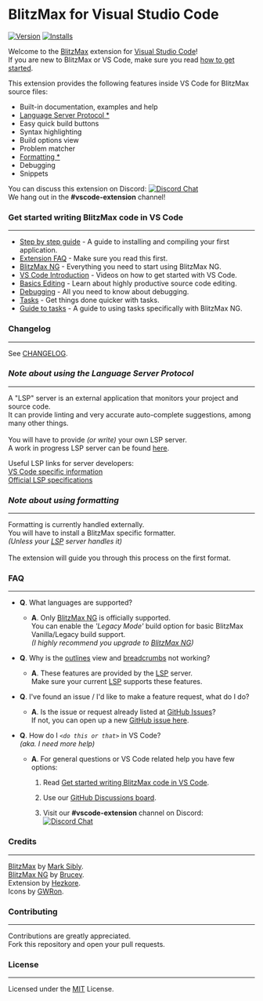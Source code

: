# BlitzMax for Visual Studio Code
[![Version](https://vsmarketplacebadge.apphb.com/version/hezkore.BlitzMax.svg)](https://marketplace.visualstudio.com/items?itemName=hezkore.Blitzmax)
[![Installs](https://vsmarketplacebadge.apphb.com/installs-short/hezkore.BlitzMax.svg)](https://marketplace.visualstudio.com/items?itemName=hezkore.BlitzMax)

Welcome to the [BlitzMax](https://blitzmax.org/) extension for [Visual Studio Code](https://code.visualstudio.com/)!\
If you are new to BlitzMax or VS Code, make sure you read [how to get started](#get-started-writing-blitzmax-code-in-vs-code).

This extension provides the following features inside VS Code for BlitzMax source files:

* Built-in documentation, examples and help
* [Language Server Protocol *](#note-about-using-the-language-server-protocol)
* Easy quick build buttons
* Syntax highlighting
* Build options view
* Problem matcher
* [Formatting *](#note-about-using-formatting)
* Debugging
* Snippets

You can discuss this extension on Discord: [![Discord Chat](https://img.shields.io/discord/613699895139762176.svg?logo=discord&style=social)](https://discord.gg/yF6PMaY5aE)\
We hang out in the **#vscode-extension** channel!

### **Get started writing BlitzMax code in VS Code**
---
* [Step by step guide](https://github.com/Hezkore/vscode-blitzmax-support/discussions/10) - A guide to installing and compiling your first application.
* [Extension FAQ](#faq) - Make sure you read this first.
* [BlitzMax NG](https://blitzmax.org/docs/en/setup/get_started/) - Everything you need to start using BlitzMax NG.
* [VS Code Introduction](https://code.visualstudio.com/docs/getstarted/introvideos) - Videos on how to get started with VS Code.
* [Basics Editing](https://code.visualstudio.com/docs/editor/codebasics) - Learn about highly productive source code editing.
* [Debugging](https://code.visualstudio.com/docs/editor/debugging) - All you need to know about debugging.
* [Tasks](https://code.visualstudio.com/docs/editor/tasks) - Get things done quicker with tasks.
* [Guide to tasks](https://github.com/Hezkore/vscode-blitzmax-support/discussions/12) - A guide to using tasks specifically with BlitzMax NG.

### **Changelog**
---
See [CHANGELOG](https://marketplace.visualstudio.com/items/Hezkore.blitzmax/changelog).

### ***Note about using the Language Server Protocol***
---
A "LSP" server is an external application that monitors your project and source code.\
It can provide linting and very accurate auto-complete suggestions, among many other things.\
\
You will have to provide _(or write)_ your own LSP server.\
A work in progress LSP server can be found [here](https://github.com/GWRon/bmxng-languageserver).

Useful LSP links for server developers:\
[VS Code specific information](https://code.visualstudio.com/api/language-extensions/language-server-extension-guide)\
[Official LSP specifications](https://microsoft.github.io/language-server-protocol/specifications/specification-current/)

### ***Note about using formatting***
---
Formatting is currently handled externally.\
You will have to install a BlitzMax specific formatter.\
_(Unless your [LSP](#note-about-using-the-language-server-protocol)  server handles it)_\
\
The extension will guide you through this process on the first format.

### FAQ
---
* **Q**. What languages are supported?
	* **A**. Only [BlitzMax NG](https://blitzmax.org/) is officially supported.\
	You can enable the *'Legacy Mode'* build option for basic BlitzMax Vanilla/Legacy build support.\
	_(I highly recommend you upgrade to [BlitzMax NG](https://blitzmax.org/))_

* **Q**. Why is the [outlines](https://code.visualstudio.com/docs/getstarted/userinterface#_outline-view) view and [breadcrumbs](https://code.visualstudio.com/docs/editor/editingevolved#_breadcrumbs) not working?
	* **A**. These features are provided by the [LSP](#note-about-using-the-language-server-protocol) server.\
	Make sure your current [LSP](#note-about-using-the-language-server-protocol) supports these features.

* **Q**. I've found an issue / I'd like to make a feature request\, what do I do?
	* **A**. Is the issue or request already listed at [GitHub Issues](https://github.com/Hezkore/vscode-blitzmax-support/issues)?\
	If not, you can open up a new [GitHub issue here](https://github.com/Hezkore/vscode-blitzmax-support/issues/new).

* **Q**. How do I _`<do this or that>`_ in VS Code?\
	_(aka. I need more help)_
	* **A**. For general questions or VS Code related help you have few options:
		
		1. Read [Get started writing BlitzMax code in VS Code](#get-started-writing-blitzmax-code-in-vs-code).
		
		2. Use our [GitHub Discussions board](https://github.com/Hezkore/vscode-blitzmax-support/discussions).
		3. Visit our **#vscode-extension** channel on Discord: [![Discord Chat](https://img.shields.io/discord/613699895139762176.svg?logo=discord&style=social)](https://discord.gg/yF6PMaY5aE)

### **Credits**
---
[BlitzMax](https://nitrologic.itch.io/blitzmax/) by [Mark Sibly](https://github.com/blitz-research).\
[BlitzMax NG](https://blitzmax.org/) by [Brucey](https://github.com/woollybah).\
Extension by [Hezkore](https://github.com/Hezkore).\
Icons by [GWRon](https://github.com/GWRon).


### **Contributing**
---
Contributions are greatly appreciated.\
Fork this repository and open your pull requests.

### **License**
---
Licensed under the [MIT](https://github.com/Hezkore/vscode-blitzmax-support/blob/master/LICENSE.md) License.
